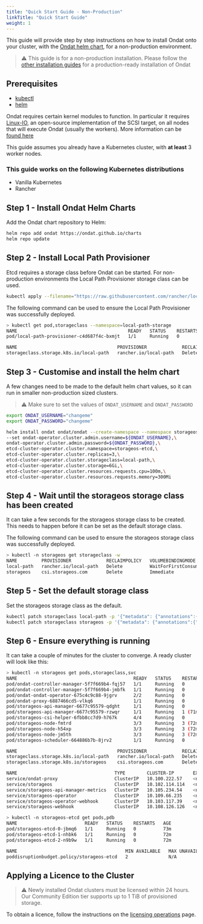 ```yaml
---
title: "Quick Start Guide - Non-Production"
linkTitle: "Quick Start Guide"
weight: 1
---
```


This guide will provide step by step instructions on how to install Ondat onto your cluster, with the [Ondat helm chart](https://github.com/ondat/charts), for a non-production environment.

> ⚠️ This guide is for a non-production installation. Please follow the [other installation guides](https://docs.ondat.io/docs/install/) for a production-ready installation of Ondat

## Prerequisites

* [kubectl](https://kubernetes.io/docs/tasks/tools/#kubectl)
* [helm](https://helm.sh/docs/intro/install/)

Ondat requires certain kernel modules to function. In particular it requires [Linux-IO](http://linux-iscsi.org/wiki/Main_Page), an open-source implementation of the SCSI target, on all nodes that will execute Ondat (usually the workers).
More information can be [found here](../prerequisites/systemconfiguration.md)

This guide assumes you already have a Kubernetes cluster, with **at least** 3 worker nodes.

### This guide works on the following Kubernetes distributions

* Vanilla Kubernetes
* Rancher

## Step 1 - Install Ondat Helm Charts

Add the Ondat chart repository to Helm:

```bash
helm repo add ondat https://ondat.github.io/charts
helm repo update
```

## Step 2 - Install Local Path Provisioner

Etcd requires a storage class before Ondat can be started. For non-production environments the Local Path Provisioner storage class can be used.

```bash
kubectl apply --filename="https://raw.githubusercontent.com/rancher/local-path-provisioner/v0.0.21/deploy/local-path-storage.yaml"
```

The following command can be used to ensure the Local Path Provisioner was successfully deployed.

```bash
> kubectl get pod,storageclass --namespace=local-path-storage
NAME                                         READY   STATUS    RESTARTS   AGE
pod/local-path-provisioner-c4d687f4c-bxmjt   1/1     Running   0          3h10m

NAME                                     PROVISIONER             RECLAIMPOLICY   VOLUMEBINDINGMODE      ALLOWVOLUMEEXPANSION   AGE
storageclass.storage.k8s.io/local-path   rancher.io/local-path   Delete          WaitForFirstConsumer   false                  3h10m
```

## Step 3 - Customise and install the helm chart

A few changes need to be made to the default helm chart values, so it can run in smaller non-production sized clusters.

> ⚠️ Make sure to set the values of `ONDAT_USERNAME` and `ONDAT_PASSWORD`

```bash
export ONDAT_USERNAME="changeme"
export ONDAT_PASSWORD="changeme"

helm install ondat ondat/ondat --create-namespace --namespace storageos \
--set ondat-operator.cluster.admin.username=${ONDAT_USERNAME},\
ondat-operator.cluster.admin.password=${ONDAT_PASSWORD},\
etcd-cluster-operator.cluster.namespace=storageos-etcd,\
etcd-cluster-operator.cluster.replicas=3,\
etcd-cluster-operator.cluster.storageclass=local-path,\
etcd-cluster-operator.cluster.storage=6Gi,\
etcd-cluster-operator.cluster.resources.requests.cpu=100m,\
etcd-cluster-operator.cluster.resources.requests.memory=300Mi
```

## Step 4 - Wait until the storageos storage class has been created

It can take a few seconds for the storageos storage class to be created. This needs to happen before it can be set as the default storage class.

The following command can be used to ensure the storageos storage class was successfully deployed.

```bash
> kubectl -n storageos get storageclass -w
NAME         PROVISIONER             RECLAIMPOLICY   VOLUMEBINDINGMODE      ALLOWVOLUMEEXPANSION   AGE
local-path   rancher.io/local-path   Delete          WaitForFirstConsumer   false                  3h4m
storageos    csi.storageos.com       Delete          Immediate              true                   75m
```

## Step 5 - Set the default storage class

Set the storageos storage class as the default.

```bash
kubectl patch storageclass local-path -p '{"metadata": {"annotations":{"storageclass.kubernetes.io/is-default-class":"false"}}}'
kubectl patch storageclass storageos -p '{"metadata": {"annotations":{"storageclass.kubernetes.io/is-default-class":"true"}}}'
```

## Step 6 - Ensure everything is running

It can take a couple of minutes for the cluster to converge. A ready cluster will look like this:

```bash
> kubectl -n storageos get pods,storageclass,svc                    
NAME                                           READY   STATUS    RESTARTS      AGE
pod/ondat-controller-manager-5f7f669b4-fqj57   1/1     Running   0             73m
pod/ondat-controller-manager-5f7f669b4-jmbfk   1/1     Running   0             73m
pod/ondat-ondat-operator-675c4c9c88-9jgrv      2/2     Running   0             73m
pod/ondat-proxy-6887466cd5-vlkq6               1/1     Running   0             73m
pod/storageos-api-manager-6677c95579-qdght     1/1     Running   0             71m
pod/storageos-api-manager-6677c95579-rzwqr     1/1     Running   1 (71m ago)   71m
pod/storageos-csi-helper-6fbb8cc7d9-h767k      4/4     Running   0             71m
pod/storageos-node-fmtrd                       3/3     Running   3 (72m ago)   72m
pod/storageos-node-h54xp                       3/3     Running   3 (72m ago)   72m
pod/storageos-node-jm5th                       3/3     Running   3 (72m ago)   72m
pod/storageos-scheduler-664886b7b-8jrv2        1/1     Running   0             72m

NAME                                     PROVISIONER             RECLAIMPOLICY   VOLUMEBINDINGMODE      ALLOWVOLUMEEXPANSION   AGE
storageclass.storage.k8s.io/local-path   rancher.io/local-path   Delete          WaitForFirstConsumer   false                  3h1m
storageclass.storage.k8s.io/storageos    csi.storageos.com       Delete          Immediate              true                   72m

NAME                                    TYPE        CLUSTER-IP       EXTERNAL-IP   PORT(S)    AGE
service/ondat-proxy                     ClusterIP   10.100.222.57    <none>        80/TCP     73m
service/storageos                       ClusterIP   10.102.114.114   <none>        5705/TCP   72m
service/storageos-api-manager-metrics   ClusterIP   10.105.234.54    <none>        8080/TCP   71m
service/storageos-operator              ClusterIP   10.109.66.235    <none>        8443/TCP   73m
service/storageos-operator-webhook      ClusterIP   10.103.117.39    <none>        443/TCP    73m
service/storageos-webhook               ClusterIP   10.108.126.126   <none>        443/TCP    71m

```

```bash
> kubectl -n storageos-etcd get pods,pdb
NAME                         READY   STATUS    RESTARTS   AGE
pod/storageos-etcd-0-jbmq6   1/1     Running   0          73m
pod/storageos-etcd-1-nhbk6   1/1     Running   0          72m
pod/storageos-etcd-2-n9b9w   1/1     Running   0          72m

NAME                                        MIN AVAILABLE   MAX UNAVAILABLE   ALLOWED DISRUPTIONS   AGE
poddisruptionbudget.policy/storageos-etcd   2               N/A               1                     73m
```

## Applying a Licence to the Cluster

> ⚠️ Newly installed Ondat clusters must be licensed within 24 hours. Our Community Edition tier supports up to 1 TiB of provisioned storage.

To obtain a licence, follow the instructions on the [licensing operations](/docs/operations/licensing) page.
